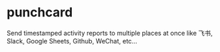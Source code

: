 # punchcard
Send timestamped activity reports to multiple places at once like 飞书, Slack, Google Sheets, Github, WeChat, etc...

